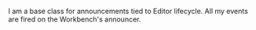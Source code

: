 I am a base class for announcements tied to Editor lifecycle.
All my events are fired on the Workbench's announcer.
